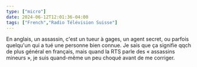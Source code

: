 ```yaml
---
type: ["micro"]
date: 2024-06-12T12:01:36-04:00
tags: ["French","Radio Télévision Suisse"]
---
```

En anglais, un assassin, c'est un tueur à gages, un agent secret, ou parfois quelqu'un qui a tué une personne bien connue. Je sais que ça signifie qqch de plus général en français, mais quand la RTS parle des « assassins mineurs », je suis quand-même un peu choqué avant de me corriger.
